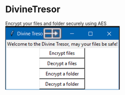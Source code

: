 # DivineTresor
Encrypt your files and folder securely using AES
<br />
<img src='screen114050.png' />
